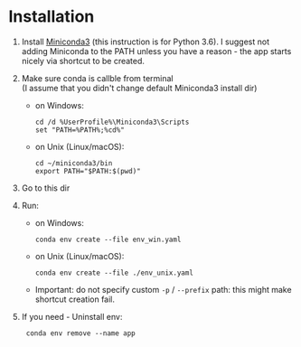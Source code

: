 # Installation

1. Install [Miniconda3](https://conda.io/miniconda.html) (this instruction
is for Python 3.6). I suggest not adding Miniconda to the PATH unless you 
have a reason - the app starts nicely via shortcut to be created.

2. Make sure conda is callble from terminal  
(I assume that you didn't change default Miniconda3 
install dir)
    * on Windows:

          cd /d %UserProfile%\Miniconda3\Scripts
          set "PATH=%PATH%;%cd%"

    * on Unix (Linux/macOS):

          cd ~/miniconda3/bin
          export PATH="$PATH:$(pwd)"


3. Go to this dir

4. Run:
    * on Windows:

          conda env create --file env_win.yaml

    * on Unix (Linux/macOS):

          conda env create --file ./env_unix.yaml

   * Important: do not specify custom `-p` / `--prefix` path: this might make shortcut creation fail.
5. If you need - Uninstall env:

        conda env remove --name app
